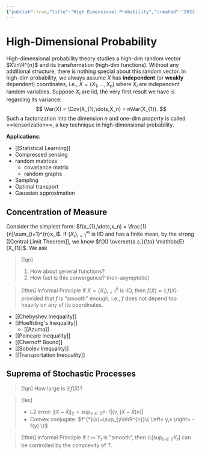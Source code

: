 ```yaml
---
{"publish":true,"title":"High Dimensional Probability","created":"2023-05-09T19:38:43","modified":"2025-06-04T02:18:27","cssclasses":"","aliases":null,"type":"note","banner":"https://lh3.googleusercontent.com/Rs2iZI77DywOVUtFprm9d5SQqAy-76Q4stgKQ0xS5XO0oqcMfvXUvtoYbRi8txBI26i1L7-4alpYn0CXdnPUyEfaWtriHcNN1lTfZpY=s2500","banner_icon":"🤹","sup":["[[Probability Theory]]","[[Stochastic Process]]","[[Math]]"],"state":"[[%wip]]"}
---
```



# High-Dimensional Probability

High-dimensional probability theory studies a high-dim random vector $X\in\R^{n}$ and its transformation (high-dim functions). Without any additional structure, there is nothing special about this random vector. In high-dim probability, we always assume $X$ has **independent** (or **weakly** dependent) coordinates, i.e., $X = (X_{1},\dots,X_{n})$ where $X_{i}$ are independent random variables.
Suppose $X_i$ are iid, the very first result we have is regarding its variance:
$$
\Var(X) = \Cov(X_{1},\dots,X_n) = n\Var(X_{1}).
$$
Such a factorization into the dimension $n$ and one-dim property is called ==tensorization==, a key technique in high-dimensional probability.



**Applications**:

- [[Statistical Learning]]
- Compressed sensing
- random matrices
    - covariance matrix
    - random graphs
- Sampling
- Optimal transport
- Gaussian approximation

## Concentration of Measure

Consider the simplest form: $f(x_{1},\dots,x_n) = \frac{1}{n}\sum_{i=1}^{n}x_i$. If $\{ X_{i} \}_{i=1}^{\infty}$ is IID and has a finite mean, by the strong [[Central Limit Theorem]], we know $f(X) \overset{a.s.}{\to} \mathbb{E}[X_{1}]$. We ask

> [!qn]
> 1. How about general functions?
> 2. How fast is this convergence? (non-asymptotic)

> [!thm] Informal Principle
> If $X = \{ X_i \}_{i=1}^{n}$ is IID, then $f(X) \approx  \mathbb{E}f(X)$ provided that $f$ is "smooth" enough, i.e., $f$ does not depend too heavily on any of its coordinates.

- [[Chebyshev Inequality]]
- [[Hoeffding's Inequality]]
    - [[Azuma]]
- [[Poincare Inequality]]
- [[Chernoff Bound]]
- [[Sobolev Inequality]]
- [[Transportation Inequality]]

## Suprema of Stochastic Processes

> [!qn]
> How large is $\mathbb{E}f(X)$?

> [!ex]
> - L2 error: $\| X - \hat{X} \|_{2} = \sup_{v\in S^{d-1}}\left|\left< v, (X-\hat{X})v \right>\right|$.
> - Convex conjugate: $f^{*}(x)=\sup_{y\in\R^{n}}\{ \left< y,x \right> - f(y) \}$

> [!thm] Informal Principle
If $t\mapsto Y_{t}$ is "smooth", then $\mathbb{E}[\sup_{t\in T}Y_t]$  can be controlled by the complexity of $T$.
